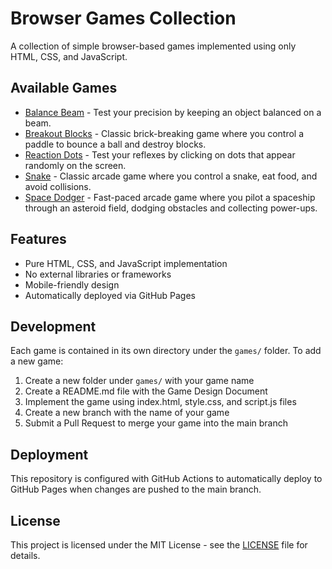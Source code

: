 # Browser Games Collection

A collection of simple browser-based games implemented using only HTML, CSS, and JavaScript.

## Available Games

- [Balance Beam](./games/balance-beam/) - Test your precision by keeping an object balanced on a beam.
- [Breakout Blocks](./games/breakout-blocks/) - Classic brick-breaking game where you control a paddle to bounce a ball and destroy blocks.
- [Reaction Dots](./games/reaction-dots/) - Test your reflexes by clicking on dots that appear randomly on the screen.
- [Snake](./games/snake/) - Classic arcade game where you control a snake, eat food, and avoid collisions.
- [Space Dodger](./games/space-dodger/) - Fast-paced arcade game where you pilot a spaceship through an asteroid field, dodging obstacles and collecting power-ups.

## Features

- Pure HTML, CSS, and JavaScript implementation
- No external libraries or frameworks
- Mobile-friendly design
- Automatically deployed via GitHub Pages

## Development

Each game is contained in its own directory under the `games/` folder. To add a new game:

1. Create a new folder under `games/` with your game name
2. Create a README.md file with the Game Design Document
3. Implement the game using index.html, style.css, and script.js files
4. Create a new branch with the name of your game
5. Submit a Pull Request to merge your game into the main branch

## Deployment

This repository is configured with GitHub Actions to automatically deploy to GitHub Pages when changes are pushed to the main branch.

## License

This project is licensed under the MIT License - see the [LICENSE](./LICENSE) file for details.